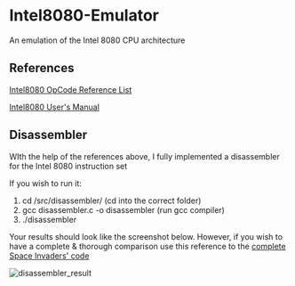 # Intel8080-Emulator
An emulation of the Intel 8080 CPU architecture

## References
[Intel8080 OpCode Reference List](http://emulator101.com/)

[Intel8080 User's Manual](http://www.nj7p.info/Manuals/PDFs/Intel/9800153B.pdf)

## Disassembler
WIth the help of the references above, I fully implemented a disassembler for the Intel 8080 instruction set

If you wish to run it:
1. cd /src/disassembler/ (cd into the correct folder)
2. gcc disassembler.c -o disassembler (run gcc compiler)
3. ./disassembler

Your results should look like the screenshot below. However, if you wish to have a complete & thorough comparison use this reference to the [complete Space Invaders' code](http://computerarcheology.com/Arcade/SpaceInvaders/Code.html)

![disassembler_result](https://user-images.githubusercontent.com/30480951/87622306-d834a180-c6f0-11ea-85ff-22a0546c3db6.png)
